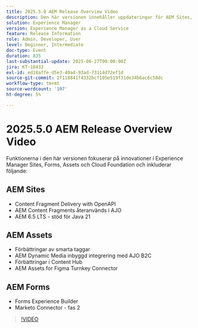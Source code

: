 ```yaml
---
title: 2025.5.0 AEM Release Overview Video
description: Den här versionen innehåller uppdateringar för AEM Sites, Forms och Assets, inklusive OpenAPI-leverans, stöd för Java 21, smarta taggar, Figma-koppling och Dynamic Media för AJO B2C.
solution: Experience Manager
version: Experience Manager as a Cloud Service
feature: Release Information
role: Admin, Developer, User
level: Beginner, Intermediate
doc-type: Event
duration: 835
last-substantial-update: 2025-06-27T00:00:00Z
jira: KT-18433
exl-id: ed18affe-d5e3-40ad-93ad-73114d72ef1d
source-git-commit: 2f118841f4332bcf105e519f31de34b6ac6c58dc
workflow-type: tm+mt
source-wordcount: '107'
ht-degree: 5%

---
```


# 2025.5.0 AEM Release Overview Video

Funktionerna i den här versionen fokuserar på innovationer i Experience Manager Sites, Forms, Assets och Cloud Foundation och inkluderar följande:

## AEM Sites

* Content Fragment Delivery with OpenAPI
* AEM Content Fragments återanvänds i AJO
* AEM 6.5 LTS - stöd för Java 21

## AEM Assets

* Förbättringar av smarta taggar
* AEM Dynamic Media inbyggd integrering med AJO B2C
* Förbättringar i Content Hub
* AEM Assets for Figma Turnkey Connector

## AEM Forms

* Forms Experience Builder
* Marketo Connector - fas 2

>[!VIDEO](https://video.tv.adobe.com/v/3464354/?learn=on&enablevpops&captions=swe)
